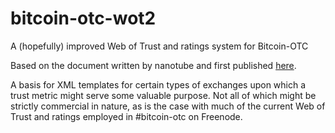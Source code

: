 bitcoin-otc-wot2
================

A (hopefully) improved Web of Trust and ratings system for Bitcoin-OTC


Based on the document written by nanotube and first published [here](http://privwiki.dreamhosters.com/wiki/Distributed_Web_of_Trust_Proposal_2).

A basis for XML templates for certain types of exchanges upon which a trust metric might serve some valuable purpose.  Not all of which might be strictly commercial in nature, as is the case with much of the current Web of Trust and ratings employed in #bitcoin-otc on Freenode.

